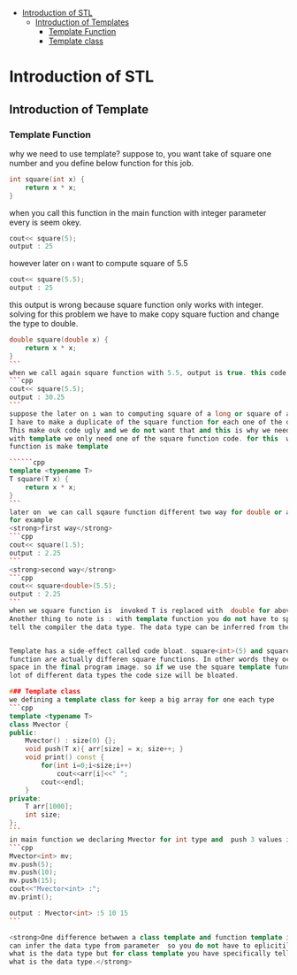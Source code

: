 - [Introduction of STL](#ios)
    - [Introduction of Templates](#iotemplate)
        - [Template Function](#ftemplate)
        - [Template class](#ctamplate)

# Introduction of STL
## Introduction of Template
### Template Function
why we need to use template? suppose to, you want take of square one number and you define below function for this job.
```cpp
int square(int x) {
    return x * x;
}
```
when you call this function in the main function with integer parameter every is seem okey.
```cpp
cout<< square(5);
output : 25
```
however later on ı want to compute square of 5.5
```cpp
cout<< square(5.5);
output : 25
```
this output is wrong because square function only works with integer. solving
for this problem we have to make copy square fuction and change the type to double. 
``````cpp
double square(double x) {
    return x * x;
}
```
when we call again square function with 5.5, output is true. this code gets your job is done but in a very inconvenient way
```cpp
cout<< square(5.5);
output : 30.25
```
suppose the later on ı wan to computing square of a long or square of a float or square of a complex.
I have to make a duplicate of the square function for each one of the data type. 
This make ouk code ugly and we do not want that and this is why we need a template.
with template we only need one of the square function code. for this  we need to do square 
function is make template

``````cpp
template <typename T>
T square(T x) {
    return x * x;
}
```
later on  we can call sqaure function different two way for double or another any type.
for example
<strong>first way</strong>
```cpp
cout<< square(1.5);
output : 2.25
```
<strong>second way</strong>
```cpp
cout<< square<double>(5.5);
output : 2.25
```
when we square function is  invoked T is replaced with  double for above code.
Another thing to note is : with template function you do not have to specifically 
tell the compiler the data type. The data type can be inferred from the parameter.


Template has a side-effect called code bloat. square<int>(5) and square<double>(5.5) 
function are actually differen square functions. In other words they occupy their own 
space in the final program image. so if we use the square template function on a 
lot of different data types the code size will be bloated.

### Template class
we defining a template class for keep a big array for one each type
```cpp
template <typename T>
class Mvector {
public:
    Mvector() : size(0) {};
    void push(T x){ arr[size] = x; size++; }
    void print() const { 
        for(int i=0;i<size;i++)
            cout<<arr[i]<<" ";
        cout<<endl;
    }
private:
    T arr[1000];
    int size;
};
```
in main function we declaring Mvector for int type and  push 3 values in to Mvector
```cpp
Mvector<int> mv;
mv.push(5);
mv.push(10);
mv.push(15);
cout<<"Mvector<int> :";
mv.print();

output : Mvector<int> :5 10 15
```

<strong>One difference betwwen a class template and function template is, function template 
can infer the data type from parameter  so you do not have to eplicitily tell the compiler 
what is the data type but for class template you have specifically tell the compiler 
what is the data type.</strong>




